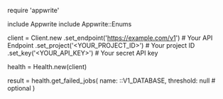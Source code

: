 require 'appwrite'

include Appwrite
include Appwrite::Enums

client = Client.new
    .set_endpoint('https://example.com/v1') # Your API Endpoint
    .set_project('<YOUR_PROJECT_ID>') # Your project ID
    .set_key('<YOUR_API_KEY>') # Your secret API key

health = Health.new(client)

result = health.get_failed_jobs(
    name: ::V1_DATABASE,
    threshold: null # optional
)
